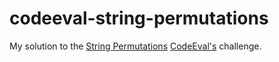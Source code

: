 codeeval-string-permutations
============================

My solution to the <a href="https://www.codeeval.com/open_challenges/131/">String Permutations</a> <a href="https://www.codeeval.com/">CodeEval's</a> challenge.
